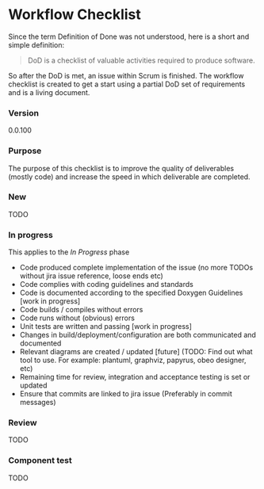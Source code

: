 # Workflow Checklist
Since the term Definition of Done was not understood, here is a short and simple definition:
> DoD is a checklist of valuable activities required to produce software. 

So after the DoD is met, an issue within Scrum is finished.
The workflow checklist is created to get a start using a partial DoD set of requirements and is a living document. 

### Version
0.0.100

### Purpose
The purpose of this checklist is to improve the quality of deliverables (mostly code) and increase the speed in 
which deliverable are completed.

### New
TODO

### In progress
This applies to the *In Progress* phase
* Code produced complete implementation of the issue (no more TODOs without jira issue reference, loose ends etc)
* Code complies with coding guidelines and standards
* Code is documented according to the specified Doxygen Guidelines [work in progress]
* Code builds / compiles without errors
* Code runs without (obvious) errors
* Unit tests are written and passing [work in progress]
* Changes in build/deployment/configuration are both communicated and documented
* Relevant diagrams are created / updated [future] (TODO: Find out what tool to use. For example: plantuml, graphviz, papyrus, obeo designer, etc)
* Remaining time for review, integration and acceptance testing is set or updated 
* Ensure that commits are linked to jira issue (Preferably in commit messages)

### Review
TODO

### Component test
TODO


